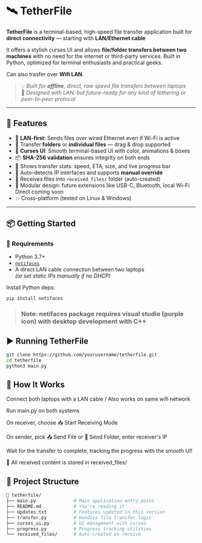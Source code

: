 # 🛰️ TetherFile

**TetherFile** is a terminal-based, high-speed file transfer application built for **direct connectivity** — starting with **LAN/Ethernet cable**

It offers a stylish curses UI and allows **file/folder transfers between two machines** with no need for the internet or third-party services. Built in Python, optimized for terminal enthusiasts and practical geeks.

Can also trasfer over **Wifi LAN**.

> 💡 _Built for **offline**, direct, raw speed file transfers between laptops_  
> 🎯 _Designed with LAN, but future-ready for any kind of tethering or peer-to-peer protocol_

---

## 🚀 Features

- 🔌 **LAN-first**: Sends files over wired Ethernet even if Wi-Fi is active
- 📁 Transfer **folders** or **individual files** — drag & drop supported
- 🎨 **Curses UI**: Smooth terminal-based UI with color, animations & boxes
- 📦 **SHA-256 validation** ensures integrity on both ends
- 📄 Shows transfer stats: speed, ETA, size, and live progress bar
- 🧠 Auto-detects IP interfaces and supports **manual override**
- 🧾 Receives files into `received_files/` folder (auto-created)
- 🧪 Modular design: future extensions like USB-C, Bluetooth, local Wi-Fi Direct coming soon
- 💥 Cross-platform (tested on Linux & Windows)

---


## 📦 Getting Started

### 🔧 Requirements

- Python 3.7+
- [`netifaces`](https://pypi.org/project/netifaces/)
- A direct LAN cable connection between two laptops  
  _(or set static IPs manually if no DHCP)_

Install Python deps:
```bash
pip install netifaces
```
> ### Note: netifaces package requires **visual studio (purple icon) with desktop development with C++**

## ▶️ Running TetherFile
```bash
git clone https://github.com/yourusername/tetherfile.git
cd tetherfile
python3 main.py
```

## 🧭 How It Works
Connect both laptops with a LAN cable / Also works on same wifi network

Run main.py on both systems

On receiver, choose 📥 Start Receiving Mode

On sender, pick 📤 Send File or 📁 Send Folder, enter receiver's IP

Wait for the transfer to complete, tracking the progress with the smooth UI!

📁 All received content is stored in received_files/


## 📂 Project Structure
```bash
📁 tetherfile/
├── main.py              # Main application entry point
├── README.md            # You're reading it
├── Updates.txt          # Features updated in this version
├── transfer.py          # Handles file transfer logic
├── curses_ui.py         # UI management with curses
├── progress.py          # Progress tracking utilities
└── received_files/      # Auto-created on receive
```

